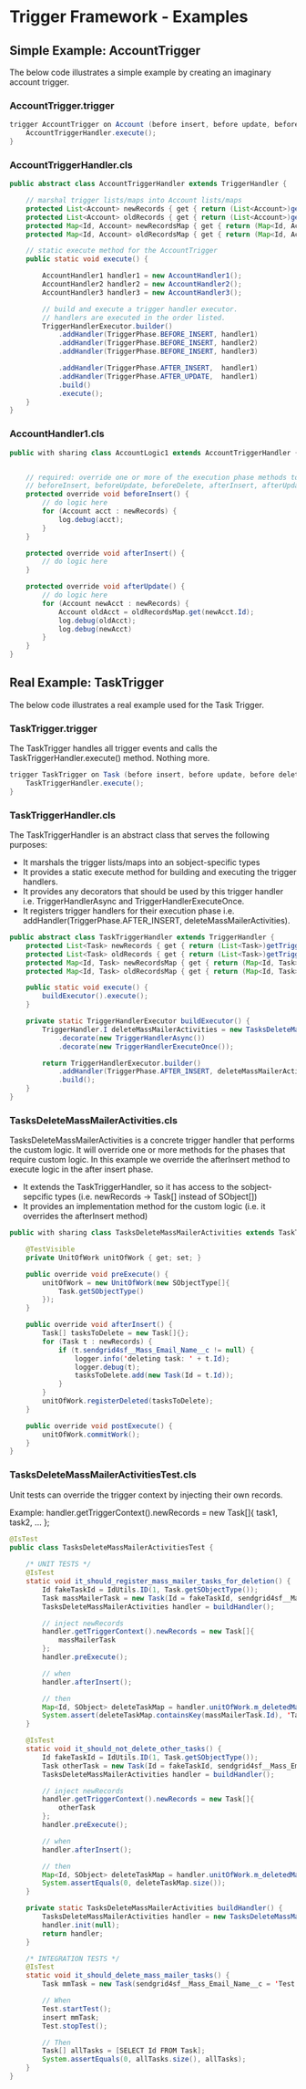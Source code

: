 # Trigger Framework - Examples

## Simple Example: AccountTrigger

The below code illustrates a simple example by creating an imaginary account trigger.

### AccountTrigger.trigger
```java
trigger AccountTrigger on Account (before insert, before update, before delete, after insert, after update, after delete, after undelete) {
	AccountTriggerHandler.execute();
}
```

### AccountTriggerHandler.cls
```java
public abstract class AccountTriggerHandler extends TriggerHandler {

	// marshal trigger lists/maps into Account lists/maps
	protected List<Account> newRecords { get { return (List<Account>)getTriggerContext().newRecords; } }
	protected List<Account> oldRecords { get { return (List<Account>)getTriggerContext().oldRecords; } }
	protected Map<Id, Account> newRecordsMap { get { return (Map<Id, Account>)getTriggerContext().newRecordsMap; } }
	protected Map<Id, Account> oldRecordsMap { get { return (Map<Id, Account>)getTriggerContext().oldRecordsMap; } }

	// static execute method for the AccountTrigger
	public static void execute() {

		AccountHandler1 handler1 = new AccountHandler1();
		AccountHandler2 handler2 = new AccountHandler2();
		AccountHandler3 handler3 = new AccountHandler3();

		// build and execute a trigger handler executor.
		// handlers are executed in the order listed.
		TriggerHandlerExecutor.builder()
			.addHandler(TriggerPhase.BEFORE_INSERT, handler1)
			.addHandler(TriggerPhase.BEFORE_INSERT, handler2)
			.addHandler(TriggerPhase.BEFORE_INSERT, handler3)

			.addHandler(TriggerPhase.AFTER_INSERT,  handler1)
			.addHandler(TriggerPhase.AFTER_UPDATE,  handler1)
			.build()
			.execute();
	}
}
```

### AccountHandler1.cls
```java
public with sharing class AccountLogic1 extends AccountTriggerHandler {


	// required: override one or more of the execution phase methods to perform custom logic
	// beforeInsert, beforeUpdate, beforeDelete, afterInsert, afterUpdate, afterDelete, afterUndelete
	protected override void beforeInsert() {
		// do logic here
		for (Account acct : newRecords) {
			log.debug(acct);
		}
	}

	protected override void afterInsert() {
		// do logic here
	}

	protected override void afterUpdate() {
		// do logic here
		for (Account newAcct : newRecords) {
			Account oldAcct = oldRecordsMap.get(newAcct.Id);
			log.debug(oldAcct);
			log.debug(newAcct)
		}
	}
}
```

## Real Example: TaskTrigger

The below code illustrates a real example used for the Task Trigger.

### TaskTrigger.trigger
The TaskTrigger handles all trigger events and calls the TaskTriggerHandler.execute() method. Nothing more.
```java
trigger TaskTrigger on Task (before insert, before update, before delete, after insert, after update, after delete, after undelete) {
	TaskTriggerHandler.execute();
}
```

### TaskTriggerHandler.cls
The TaskTriggerHandler is an abstract class that serves the following purposes:

- It marshals the trigger lists/maps into an sobject-specific types
- It provides a static execute method for building and executing the trigger handlers. 
- It provides any decorators that should be used by this trigger handler i.e. TriggerHandlerAsync and TriggerHandlerExecuteOnce.
- It registers trigger handlers for their execution phase i.e. addHandler(TriggerPhase.AFTER_INSERT, deleteMassMailerActivities).

```java
public abstract class TaskTriggerHandler extends TriggerHandler {
	protected List<Task> newRecords { get { return (List<Task>)getTriggerContext().newRecords; } }
	protected List<Task> oldRecords { get { return (List<Task>)getTriggerContext().oldRecords; } }
	protected Map<Id, Task> newRecordsMap { get { return (Map<Id, Task>)getTriggerContext().newRecordsMap; } }
	protected Map<Id, Task> oldRecordsMap { get { return (Map<Id, Task>)getTriggerContext().oldRecordsMap; } }

	public static void execute() {
		buildExecutor().execute();
	}

	private static TriggerHandlerExecutor buildExecutor() {
		TriggerHandler.I deleteMassMailerActivities = new TasksDeleteMassMailerActivities()
			.decorate(new TriggerHandlerAsync())
			.decorate(new TriggerHandlerExecuteOnce());

		return TriggerHandlerExecutor.builder()
			.addHandler(TriggerPhase.AFTER_INSERT, deleteMassMailerActivities)
			.build();
	}
}
```

### TasksDeleteMassMailerActivities.cls
TasksDeleteMassMailerActivities is a concrete trigger handler that performs the custom logic. It will override one or more methods for the phases that require custom logic. In this example we override the afterInsert method to execute logic in the after insert phase.

- It extends the TaskTriggerHandler, so it has access to the sobject-sepcific types (i.e. newRecords -> Task[] instead of SObject[])
- It provides an implementation method for the custom logic (i.e. it overrides the afterInsert method)

```java
public with sharing class TasksDeleteMassMailerActivities extends TaskTriggerHandler {

	@TestVisible
	private UnitOfWork unitOfWork { get; set; }

	public override void preExecute() {
		unitOfWork = new UnitOfWork(new SObjectType[]{ 
			Task.getSObjectType() 
		});
	}

	public override void afterInsert() {
		Task[] tasksToDelete = new Task[]{};
		for (Task t : newRecords) {
			if (t.sendgrid4sf__Mass_Email_Name__c != null) {
				logger.info('deleting task: ' + t.Id);
				logger.debug(t);
				tasksToDelete.add(new Task(Id = t.Id));
			}
		}
		unitOfWork.registerDeleted(tasksToDelete);
	}

	public override void postExecute() {
		unitOfWork.commitWork();
	}
}
```

### TasksDeleteMassMailerActivitiesTest.cls

Unit tests can override the trigger context by injecting their own records. 

Example: handler.getTriggerContext().newRecords = new Task[]{ task1, task2, ... };

```java
@IsTest
public class TasksDeleteMassMailerActivitiesTest {
	
	/* UNIT TESTS */
	@IsTest
	static void it_should_register_mass_mailer_tasks_for_deletion() {
		Id fakeTaskId = IdUtils.ID(1, Task.getSObjectType());
		Task massMailerTask = new Task(Id = fakeTaskId, sendgrid4sf__Mass_Email_Name__c = 'test');
		TasksDeleteMassMailerActivities handler = buildHandler();

		// inject newRecords
		handler.getTriggerContext().newRecords = new Task[]{
			massMailerTask
		};
		handler.preExecute();

		// when
		handler.afterInsert();

		// then
		Map<Id, SObject> deleteTaskMap = handler.unitOfWork.m_deletedMapByType.get('Task');
		System.assert(deleteTaskMap.containsKey(massMailerTask.Id), 'Task was not registered for deletion.');
	}

	@IsTest
	static void it_should_not_delete_other_tasks() {
		Id fakeTaskId = IdUtils.ID(1, Task.getSObjectType());
		Task otherTask = new Task(Id = fakeTaskId, sendgrid4sf__Mass_Email_Name__c = null);
		TasksDeleteMassMailerActivities handler = buildHandler();

		// inject newRecords
		handler.getTriggerContext().newRecords = new Task[]{
			otherTask
		};
		handler.preExecute();

		// when
		handler.afterInsert();

		// then
		Map<Id, SObject> deleteTaskMap = handler.unitOfWork.m_deletedMapByType.get('Task');
		System.assertEquals(0, deleteTaskMap.size());
	}

	private static TasksDeleteMassMailerActivities buildHandler() {
		TasksDeleteMassMailerActivities handler = new TasksDeleteMassMailerActivities();
		handler.init(null);
		return handler;
	}

	/* INTEGRATION TESTS */
	@IsTest
	static void it_should_delete_mass_mailer_tasks() {
		Task mmTask = new Task(sendgrid4sf__Mass_Email_Name__c = 'Test');

		// When
		Test.startTest();
		insert mmTask;
		Test.stopTest();

		// Then
		Task[] allTasks = [SELECT Id FROM Task];
		System.assertEquals(0, allTasks.size(), allTasks);
	}
}
```